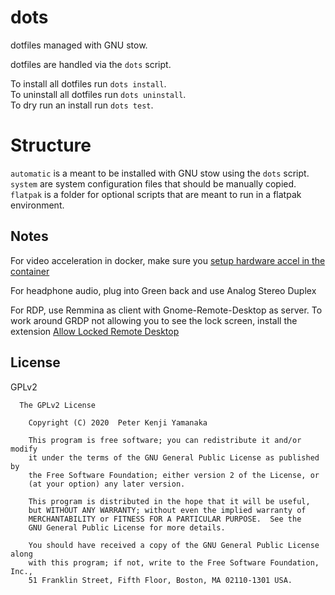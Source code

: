 # dots

dotfiles managed with GNU stow.

dotfiles are handled via the `dots` script.  

To install all dotfiles run `dots install`.  
To uninstall all dotfiles run `dots uninstall`.  
To dry run an install run `dots test`.  

# Structure

`automatic` is a meant to be installed with GNU stow using the `dots` script.
`system` are system configuration files that should be manually copied.
`flatpak` is a folder for optional scripts that are meant to run in a flatpak environment.


## Notes

For video acceleration in docker, make sure you
[setup hardware accel in the container](https://jellyfin.org/docs/general/administration/hardware-acceleration#hardware-acceleration-on-docker-linux)

For headphone audio, plug into Green back and use Analog Stereo Duplex

For RDP, use Remmina as client with Gnome-Remote-Desktop as server.
To work around GRDP not allowing you to see the lock screen, install the extension
[Allow Locked Remote Desktop](https://extensions.gnome.org/extension/4338/allow-locked-remote-desktop/)

## License

GPLv2

```
  The GPLv2 License

    Copyright (C) 2020  Peter Kenji Yamanaka

    This program is free software; you can redistribute it and/or modify
    it under the terms of the GNU General Public License as published by
    the Free Software Foundation; either version 2 of the License, or
    (at your option) any later version.

    This program is distributed in the hope that it will be useful,
    but WITHOUT ANY WARRANTY; without even the implied warranty of
    MERCHANTABILITY or FITNESS FOR A PARTICULAR PURPOSE.  See the
    GNU General Public License for more details.

    You should have received a copy of the GNU General Public License along
    with this program; if not, write to the Free Software Foundation, Inc.,
    51 Franklin Street, Fifth Floor, Boston, MA 02110-1301 USA.
```
